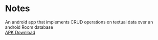# Notes
An android app that implements CRUD operations on textual data over an android Room database
<br/>
[APK Download](https://github.com/Anurag-Kumar-Mishra/Downloads/blob/main/README.md)
